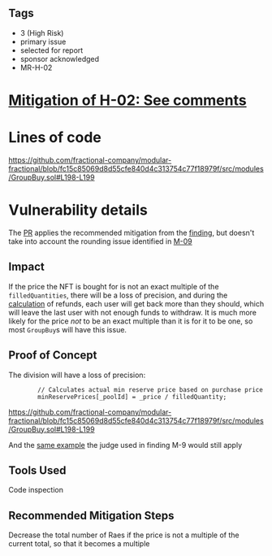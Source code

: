## Tags

- 3 (High Risk)
- primary issue
- selected for report
- sponsor acknowledged
- MR-H-02

# [Mitigation of H-02: See comments](https://github.com/code-423n4/2023-01-tessera-mitigation-findings/issues/21) 

# Lines of code

https://github.com/fractional-company/modular-fractional/blob/fc15c85069d8d55cfe840d4c313754c77f18979f/src/modules/GroupBuy.sol#L198-L199


# Vulnerability details

The [PR](https://github.com/fractional-company/modular-fractional/pull/207) applies the recommended mitigation from the [finding](https://github.com/code-423n4/2022-12-tessera-findings/issues/7), but doesn't take into account the rounding issue identified in [M-09](https://github.com/code-423n4/2022-12-tessera-findings/issues/49) 


## Impact

If the price the NFT is bought for is not an exact multiple of the `filledQuantities`, there will be a loss of precision, and during the [calculation](https://github.com/fractional-company/modular-fractional/blob/fc15c85069d8d55cfe840d4c313754c77f18979f/src/modules/GroupBuy.sol#L260) of refunds, each user will get back more than they should, which will leave the last user with not enough funds to withdraw. It is much more likely for the price _not_ to be an exact multiple than it is for it to be one, so most `GroupBuy`s will have this issue.


## Proof of Concept

The division will have a loss of precision:
```solidity
        // Calculates actual min reserve price based on purchase price
        minReservePrices[_poolId] = _price / filledQuantity;
```
https://github.com/fractional-company/modular-fractional/blob/fc15c85069d8d55cfe840d4c313754c77f18979f/src/modules/GroupBuy.sol#L198-L199

And the [same example](https://github.com/code-423n4/2022-12-tessera-findings/issues/49#issuecomment-1358963067) the judge used in finding M-9 would still apply


## Tools Used

Code inspection


## Recommended Mitigation Steps

Decrease the total number of Raes if the price is not a multiple of the current total, so that it becomes a multiple

